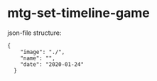 # mtg-set-timeline-game

json-file structure:

```
{
    "image": "./",
    "name": "",
    "date": "2020-01-24"
  }
```

